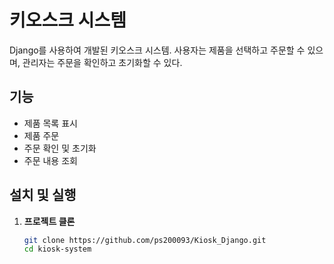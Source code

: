 # 키오스크 시스템

Django를 사용하여 개발된 키오스크 시스템. 사용자는 제품을 선택하고 주문할 수 있으며, 관리자는 주문을 확인하고 초기화할 수 있다.

## 기능

- 제품 목록 표시
- 제품 주문
- 주문 확인 및 초기화
- 주문 내용 조회

## 설치 및 실행

1. **프로젝트 클론**

   ```bash
   git clone https://github.com/ps200093/Kiosk_Django.git
   cd kiosk-system
